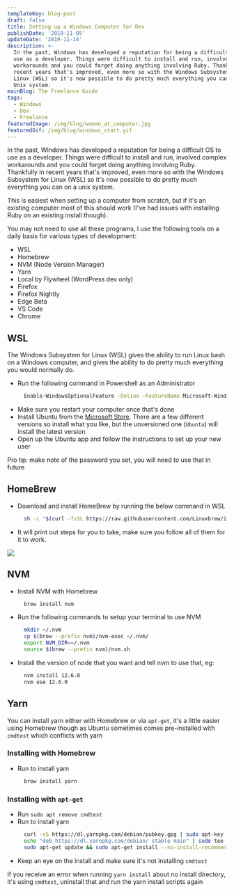 ```yaml
---
templateKey: blog-post
draft: false
title: Setting up a Windows Computer for Dev
publishDate: '2019-11-05'
updateDate: '2019-11-14'
description: >-
  In the past, Windows has developed a reputation for being a difficult OS to 
  use as a developer. Things were difficult to install and run, involved complex
  workarounds and you could forget doing anything involving Ruby. Thankfully in
  recent years that's improved, even more so with the Windows Subsystem for
  Linux (WSL) so it's now possible to do pretty much everything you can on a
  Unix system.
mainBlog: The Freelance Guide
tags:
  - Windows
  - Dev
  - Freelance
featuredImage: /img/blog/woman_at_computer.jpg
featuredGif: /img/blog/windows_start.gif
---
```

In the past, Windows has developed a reputation for being a difficult OS to use as a developer. Things were difficult to install and run, involved complex workarounds and you could forget doing anything involving Ruby. Thankfully in recent years that's improved, even more so with the Windows Subsystem for Linux (WSL) so it's now possible to do pretty much everything you can on a unix system.

This is easiest when setting up a computer from scratch, but if it's an existing computer most of this should work (I've had issues with installing Ruby on an existing install though).

You may not need to use all these programs, I use the following tools on a daily basis for various types of development:

* WSL
* Homebrew
* NVM (Node Version Manager)
* Yarn
* Local by Flywheel (WordPress dev only)
* Firefox
* Firefox Nightly
* Edge Beta
* VS Code
* Chrome

## WSL

The Windows Subsystem for Linux (WSL) gives the ability to run Linux bash on a Windows computer, and gives the ability to do pretty much everything you would normally do.

* Run the following command in Powershell as an Administrator
  ```bash
    Enable-WindowsOptionalFeature -Online -FeatureName Microsoft-Windows-Subsystem-Linux
  ```
* Make sure you restart your computer once that's done
* Install Ubuntu from the [Microsoft Store](https://www.microsoft.com/en-au/p/ubuntu-1804-lts/9n9tngvndl3q?activetab=pivot:overviewtab). There are a few different versions so install what you like, but the unversioned one (`Ubuntu`) will install the latest version
* Open up the Ubuntu app and follow the instructions to set up your new user

Pro tip: make note of the password you set, you will need to use that in future

## HomeBrew

* Download and install HomeBrew by running the below command in WSL
  ```bash
    sh -c "$(curl -fsSL https://raw.githubusercontent.com/Linuxbrew/install/master/install.sh)"
  ```
* It will print out steps for you to take, make sure you follow all of them for it to work.

![](/img/blog/homebrew_bash.png)

## NVM

* Install NVM with Homebrew
  ```bash
    brew install nvm
  ```
* Run the following commands to setup your terminal to use NVM
  ```bash
    mkdir ~/.nvm
    cp $(brew --prefix nvm)/nvm-exec ~/.nvm/
    export NVM_DIR=~/.nvm
    source $(brew --prefix nvm)/nvm.sh
  ```
* Install the version of node that you want and tell nvm to use that, eg:
  ```bash
    nvm install 12.6.0
    nvm use 12.6.0
  ```

## Yarn

You can install yarn either with Homebrew or via `apt-get`, it's a little easier using Homebrew though as Ubuntu sometimes comes pre-installed with `cmdtest` which conflicts with yarn

### Installing with Homebrew

* Run to install yarn
  ```bash
    brew install yarn
  ```

### Installing with `apt-get`

* Run `sudo apt remove cmdtest`
* Run to install yarn
  ```bash
    curl -sS https://dl.yarnpkg.com/debian/pubkey.gpg | sudo apt-key add -
    echo "deb https://dl.yarnpkg.com/debian/ stable main" | sudo tee /etc/apt/sources.list.d/yarn.list
    sudo apt-get update && sudo apt-get install --no-install-recommends yarn
  ```
* Keep an eye on the install and make sure it's not installing `cmdtest`

If you receive an error when running `yarn install` about no install directory, it's using `cmdtest`, uninstall that and run the yarn install scripts again
